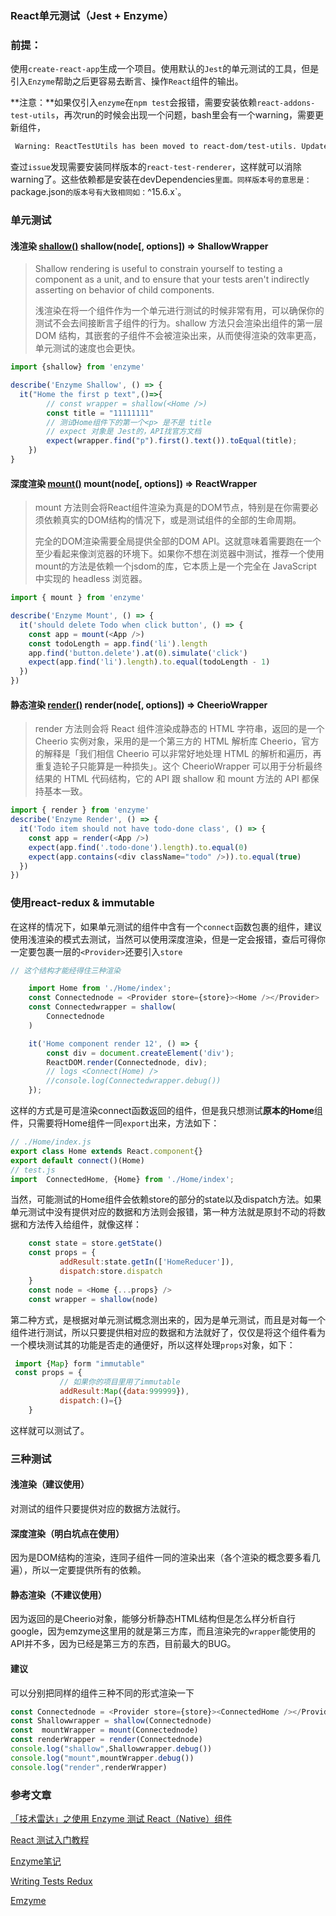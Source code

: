 ### React单元测试（Jest  + Enzyme）

### 前提：

使用`create-react-app`生成一个项目。使用默认的`Jest`的单元测试的工具，但是引入`Enzyme`帮助之后更容易去断言、操作`React`组件的输出。

**注意：**如果仅引入`enzyme`在`npm test`会报错，需要安装依赖`react-addons-test-utils`，再次run的时候会出现一个问题，bash里会有一个warning，需要更新组件，

```bash
 Warning: ReactTestUtils has been moved to react-dom/test-utils. Update references to remove this warning.
```

查过`issue`发现需要安装同样版本的`react-test-renderer`，这样就可以消除warning了。这些依赖都是安装在devDependencies`里面。同样版本号的意思是：`package.json`的版本号有大致相同如：`^15.6.x`。

### 单元测试

#### 浅渲染 [shallow()](https://github.com/airbnb/enzyme/blob/master/docs/api/shallow.md)   shallow(node[, options]) => ShallowWrapper

> Shallow rendering is useful to constrain yourself to testing a component as a unit, and to ensure that your tests aren't indirectly asserting on behavior of child components.
>
> 浅渲染在将一个组件作为一个单元进行测试的时候非常有用，可以确保你的测试不会去间接断言子组件的行为。shallow 方法只会渲染出组件的第一层 DOM 结构，其嵌套的子组件不会被渲染出来，从而使得渲染的效率更高，单元测试的速度也会更快。

```JavaScript
import {shallow} from 'enzyme'

describe('Enzyme Shallow', () => {
  it("Home the first p text",()=>{
        // const wrapper = shallow(<Home />)
        const title = "11111111"
        // 测试Home组件下的第一个<p> 是不是 title
        // expect 对象是 Jest的，API找官方文档
        expect(wrapper.find("p").first().text()).toEqual(title);
    })
}
```

#### 深度渲染 [mount()](https://github.com/airbnb/enzyme/blob/master/docs/api/mount.md)   mount(node[, options]) => ReactWrapper

> mount 方法则会将React组件渲染为真是的DOM节点，特别是在你需要必须依赖真实的DOM结构的情况下，或是测试组件的全部的生命周期。
>
> 完全的DOM渲染需要全局提供全部的DOM API。这就意味着需要跑在一个至少看起来像浏览器的环境下。如果你不想在浏览器中测试，推荐一个使用mount的方法是依赖一个jsdom的库，它本质上是一个完全在 JavaScript 中实现的 headless 浏览器。

```javascript
import { mount } from 'enzyme'

describe('Enzyme Mount', () => {
  it('should delete Todo when click button', () => {
    const app = mount(<App />)
    const todoLength = app.find('li').length
    app.find('button.delete').at(0).simulate('click')
    expect(app.find('li').length).to.equal(todoLength - 1)
  })
})
```

#### 静态渲染 [render()](https://github.com/airbnb/enzyme/blob/master/docs/api/render.md)   render(node[, options]) => CheerioWrapper

> render 方法则会将 React 组件渲染成静态的 HTML 字符串，返回的是一个 Cheerio 实例对象，采用的是一个第三方的 HTML 解析库 Cheerio，官方的解释是「我们相信 Cheerio 可以非常好地处理 HTML 的解析和遍历，再重复造轮子只能算是一种损失」。这个 CheerioWrapper 可以用于分析最终结果的 HTML 代码结构，它的 API 跟 shallow 和 mount 方法的 API 都保持基本一致。

```javascript
import { render } from 'enzyme'
describe('Enzyme Render', () => {
  it('Todo item should not have todo-done class', () => {
    const app = render(<App />)
    expect(app.find('.todo-done').length).to.equal(0)
    expect(app.contains(<div className="todo" />)).to.equal(true)
  })
})
```

### 使用react-redux & immutable

在这样的情况下，如果单元测试的组件中含有一个`connect`函数包裹的组件，建议使用浅渲染的模式去测试，当然可以使用深度渲染，但是一定会报错，查后可得你一定要包裹一层的`<Provider>`还要引入`store`

```javascript
// 这个结构才能经得住三种渲染

	import Home from './Home/index';
	const Connectednode = <Provider store={store}><Home /></Provider>
    const Connectedwrapper = shallow(
        Connectednode
    )

    it('Home component render 12', () => {
        const div = document.createElement('div');
        ReactDOM.render(Connectednode, div);
        // logs <Connect(Home) />
        //console.log(Connectedwrapper.debug())
    });
```

这样的方式是可是渲染connect函数返回的组件，但是我只想测试**原本的Home**组件，只需要将Home组件一同`export`出来，方法如下：

```javascript
// ./Home/index.js
export class Home extends React.component{}
export default connect()(Home)
// test.js
import  ConnectedHome, {Home} from './Home/index';
```

当然，可能测试的Home组件会依赖store的部分的state以及dispatch方法。如果单元测试中没有提供对应的数据和方法则会报错，第一种方法就是原封不动的将数据和方法传入给组件，就像这样：

```javascript
	const state = store.getState()
    const props = {
           addResult:state.getIn(['HomeReducer']),
           dispatch:store.dispatch
    }
    const node = <Home {...props} />
    const wrapper = shallow(node)
```

第二种方式，是根据对单元测试概念测出来的，因为是单元测试，而且是对每一个组件进行测试，所以只要提供相对应的数据和方法就好了，仅仅是将这个组件看为一个模块测试其的功能是否走的通便好，所以这样处理`props`对象，如下：

```javascript
 import {Map} form "immutable"
 const props = {
           // 如果你的项目里用了immutable 
           addResult:Map({data:999999}),
           dispatch:()={}
    }
```

这样就可以测试了。

### 三种测试

#### 浅渲染（建议使用）

对测试的组件只要提供对应的数据方法就行。

#### 深度渲染（明白坑点在使用）

因为是DOM结构的渲染，连同子组件一同的渲染出来（各个渲染的概念要多看几遍），所以一定要提供所有的依赖。

#### 静态渲染（不建议使用）

因为返回的是Cheerio对象，能够分析静态HTML结构但是怎么样分析自行google，因为emzyme这里用的就是第三方库，而且渲染完的`wrapper`能使用的API并不多，因为已经是第三方的东西，目前最大的BUG。

#### 建议

可以分别把同样的组件三种不同的形式渲染一下

```javascript
const Connectednode = <Provider store={store}><ConnectedHome /></Provider>
const Shallowwrapper = shallow(Connectednode)
const  mountWrapper = mount(Connectednode)
const renderWrapper = render(Connectednode)
console.log("shallow",Shallowwrapper.debug())
console.log("mount",mountWrapper.debug())
console.log("render",renderWrapper)
```




### 参考文章

[「技术雷达」之使用 Enzyme 测试 React（Native）组件](https://zhuanlan.zhihu.com/p/24494839)

[React 测试入门教程](http://www.ruanyifeng.com/blog/2016/02/react-testing-tutorial.html)

[Enzyme笔记](http://blog.leanote.com/post/haitang.reg@qq.com/Enzyme%E7%AC%94%E8%AE%B0)

[Writing Tests Redux](http://redux.js.org/docs/recipes/WritingTests.html)

[Emzyme](http://airbnb.io/enzyme/index.html)

